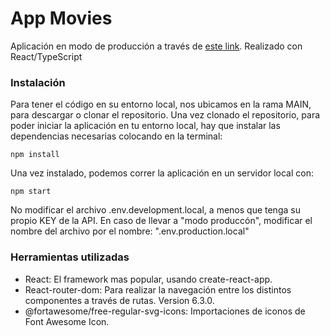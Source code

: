 # App Movies

Aplicación en modo de producción a través de [este link](https://legendary-mooncake-bb592b.netlify.app/). Realizado con React/TypeScript

### Instalación

Para tener el código en su entorno local, nos ubicamos en la rama MAIN, para descargar o clonar el repositorio.
Una vez clonado el repositorio, para poder iniciar la aplicación en tu entorno local, hay que instalar las dependencias necesarias colocando en la terminal: 

```
npm install
```

Una vez instalado, podemos correr la aplicación en un servidor local con:

```
npm start
```

No modificar el archivo .env.development.local, a menos que tenga su propio KEY de la API. En caso de llevar a "modo produccón", modificar el nombre del archivo por el nombre: ".env.production.local" 

### Herramientas utilizadas

- React: El framework mas popular, usando create-react-app.
- React-router-dom: Para realizar la navegación entre los distintos componentes a través de rutas. Version 6.3.0.
- @fortawesome/free-regular-svg-icons: Importaciones de iconos de Font Awesome Icon.